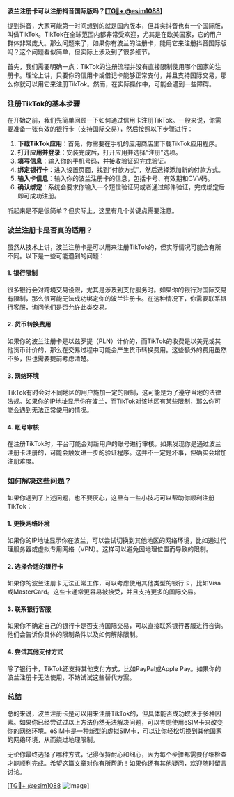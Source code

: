 **波兰注册卡可以注册抖音国际版吗？[[TG💪+ @esim1088](https://t.me/s/esim1088)]**

提到抖音，大家可能第一时间想到的就是国内版本，但其实抖音也有一个国际版，叫做TikTok。TikTok在全球范围内都非常受欢迎，尤其是在欧美国家，它的用户群体非常庞大。那么问题来了，如果你有波兰的注册卡，能用它来注册抖音国际版吗？这个问题看似简单，但实际上涉及到了很多细节。

首先，我们需要明确一点：TikTok的注册流程并没有直接限制使用哪个国家的注册卡。理论上讲，只要你的信用卡或借记卡能够正常支付，并且支持国际交易，那么你就可以用它来注册TikTok。然而，在实际操作中，可能会遇到一些障碍。

### 注册TikTok的基本步骤

在开始之前，我们先简单回顾一下如何通过信用卡注册TikTok。一般来说，你需要准备一张有效的银行卡（支持国际交易），然后按照以下步骤进行：

1. **下载TikTok应用**：首先，你需要在手机的应用商店里下载TikTok应用程序。
2. **打开应用并登录**：安装完成后，打开应用并选择“注册”选项。
3. **填写信息**：输入你的手机号码，并接收验证码完成验证。
4. **绑定银行卡**：进入设置页面，找到“付款方式”，然后选择添加新的付款方式。
5. **输入卡信息**：输入你的波兰注册卡的信息，包括卡号、有效期和CVV码。
6. **确认绑定**：系统会要求你输入一个短信验证码或者通过邮件验证，完成绑定后即可成功注册。

听起来是不是很简单？但实际上，这里有几个关键点需要注意。

### 波兰注册卡是否真的适用？

虽然从技术上讲，波兰注册卡是可以用来注册TikTok的，但实际情况可能会有所不同。以下是一些可能遇到的问题：

#### 1. **银行限制**
   很多银行会对跨境交易设限，尤其是涉及到支付服务时。如果你的银行对国际交易有限制，那么很可能无法成功绑定你的波兰注册卡。在这种情况下，你需要联系银行客服，询问他们是否允许此类交易。

#### 2. **货币转换费用**
   如果你的波兰注册卡是以兹罗提（PLN）计价的，而TikTok的收费是以美元或其他货币计价的，那么在交易过程中可能会产生货币转换费用。这些额外的费用虽然不多，但也需要提前考虑清楚。

#### 3. **网络环境**
   TikTok有时会对不同地区的用户施加一定的限制，这可能是为了遵守当地的法律法规。如果你的IP地址显示你在波兰，而TikTok对该地区有某些限制，那么你可能会遇到无法正常使用的情况。

#### 4. **账号审核**
   在注册TikTok时，平台可能会对新用户的账号进行审核。如果发现你是通过波兰注册卡注册的，可能会触发进一步的验证程序。这并不一定是坏事，但确实会增加注册难度。

### 如何解决这些问题？

如果你遇到了上述问题，也不要灰心，这里有一些小技巧可以帮助你顺利注册TikTok：

#### 1. **更换网络环境**
   如果你的IP地址显示你在波兰，可以尝试切换到其他地区的网络环境，比如通过代理服务器或虚拟专用网络（VPN）。这样可以避免因地理位置而导致的限制。

#### 2. **选择合适的银行卡**
   如果你的波兰注册卡无法正常工作，可以考虑使用其他类型的银行卡，比如Visa或MasterCard。这些卡通常更容易被接受，并且支持更多的国际交易。

#### 3. **联系银行客服**
   如果你不确定自己的银行卡是否支持国际交易，可以直接联系银行客服进行咨询。他们会告诉你具体的限制条件以及如何解除限制。

#### 4. **尝试其他支付方式**
   除了银行卡，TikTok还支持其他支付方式，比如PayPal或Apple Pay。如果你的波兰注册卡无法使用，不妨试试这些替代方案。

### 总结

总的来说，波兰注册卡是可以用来注册TikTok的，但具体能否成功取决于多种因素。如果你已经尝试过以上方法仍然无法解决问题，可以考虑使用eSIM卡来改变你的网络环境。eSIM卡是一种新型的虚拟SIM卡，可以让你轻松切换到其他国家的网络环境，从而绕过地理限制。

无论你最终选择了哪种方式，记得保持耐心和细心，因为每个步骤都需要仔细检查才能顺利完成。希望这篇文章对你有所帮助！如果你还有其他疑问，欢迎随时留言讨论。

[[TG💪+ @esim1088](https://t.me/s/esim1088) ![Image](https://i.postimg.cc/4NQfJmqS/Snipaste-2025-05-13-00-14-12.png)]